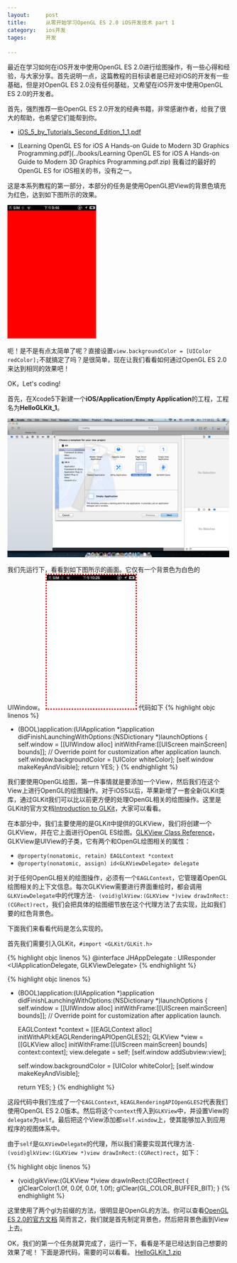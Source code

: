 ```yaml
---
layout: 	post
title:		从零开始学习OpenGL ES 2.0 iOS开发技术 part 1
category:	ios开发
tages:		开发

---
```


最近在学习如何在iOS开发中使用OpenGL ES 2.0进行绘图操作，有一些心得和经验，与大家分享。首先说明一点，这篇教程的目标读者是已经对iOS的开发有一些基础，但是对OpenGL ES 2.0没有任何基础，又希望在iOS开发中使用OpenGL ES 2.0的开发者。

首先，强烈推荐一些OpenGL ES 2.0开发的经典书籍，非常感谢作者，给我了很大的帮助，也希望它们能帮到你。

+	[iOS_5_by_Tutorials_Second_Edition_1_1.pdf](../books/iOS_5_by_Tutorials_Second_Edition_1_1.pdf.zip)

+	[Learning OpenGL ES for iOS A Hands-on Guide to Modern 3D Graphics Programming.pdf](../books/Learning OpenGL ES for iOS A Hands-on Guide to Modern 3D Graphics Programming.pdf.zip) 我看过的最好的OpenGL ES for iOS相关的书，没有之一。

这是本系列教程的第一部分，本部分的任务是使用OpenGL把View的背景色填充为红色，达到如下图所示的效果。

<img src="../album/view_red.png" style="width: 200px;"/>

呃！是不是有点太简单了呢？直接设置`view.backgroundColor = [UIColor redColor];`不就搞定了吗？是很简单，现在让我们看看如何通过OpenGL ES 2.0来达到相同的效果吧！

OK，Let's coding! 	

首先，在Xcode5下新建一个**iOS/Application/Empty Application**的工程，工程名为**HelloGLKit_1**。

<img src="../album/create_empty_project.png" style="width: 500px;" />

我们先运行下，看看到如下图所示的画面。它仅有一个背景色为白色的UIWindow。
<img src="../album/window_white.png" style="width: 200px; border: 3px #ff0000 dotted;"/>
代码如下
{% highlight objc linenos %}
- (BOOL)application:(UIApplication *)application didFinishLaunchingWithOptions:(NSDictionary *)launchOptions
{
    self.window = [[UIWindow alloc] initWithFrame:[[UIScreen mainScreen] bounds]];
    // Override point for customization after application launch.
    self.window.backgroundColor = [UIColor whiteColor];
    [self.window makeKeyAndVisible];
    return YES;
}
{% endhighlight %}

我们要使用OpenGL绘图，第一件事情就是要添加一个View，然后我们在这个View上进行OpenGL的绘图操作。对于iOS5以后，苹果新增了一套全新GLKit类库，通过GLKit我们可以比以前更方便的处理OpenGL相关的绘图操作。这里是GLKit的官方文档[Introduction to GLKit](https://developer.apple.com/library/ios/documentation/GLkit/Reference/GLKit_Collection/Introduction/Introduction.html#//apple_ref/doc/uid/TP40010915-CH1-SW1)，大家可以看看。

在本部分中，我们主要使用的是GLKit中提供的GLKView，我们将创建一个GLKView，并在它上面进行OpenGL ES绘图。[GLKView Class Reference](https://developer.apple.com/library/ios/documentation/GLkit/Reference/GLKView_ClassReference/Reference/Reference.html)，GLKView是UIView的子类，它有两个和OpenGL绘图相关的属性：

+	`@property(nonatomic, retain) EAGLContext *context`
+	`@property(nonatomic, assign) id<GLKViewDelegate> delegate`

对于任何OpenGL相关的绘图操作，必须有一个`EAGLContext`，它管理着OpenGL绘图相关的上下文信息。每次GLKView需要进行界面重绘时，都会调用`GLKViewDelegate`中的代理方法`- (void)glkView:(GLKView *)view drawInRect:(CGRect)rect`，我们会把具体的绘图细节放在这个代理方法了去实现，比如我们要的红色背景色。

下面我们来看看代码是怎么实现的。

首先我们需要引入GLKit，`#import <GLKit/GLKit.h>`

{% highlight objc linenos %}
@interface JHAppDelegate : UIResponder 
<UIApplicationDelegate, GLKViewDelegate>
{% endhighlight %}

{% highlight objc linenos %}
- (BOOL)application:(UIApplication *)application didFinishLaunchingWithOptions:(NSDictionary *)launchOptions
{
   self.window = [[UIWindow alloc] initWithFrame:[[UIScreen mainScreen] bounds]];
   // Override point for customization after application launch.
   
   EAGLContext *context = [[EAGLContext alloc] initWithAPI:kEAGLRenderingAPIOpenGLES2];
   GLKView *view = [[GLKView alloc] initWithFrame:[[UIScreen mainScreen] bounds]
                                          context:context];
   view.delegate = self;
   [self.window addSubview:view];
   
   
   self.window.backgroundColor = [UIColor whiteColor];
   [self.window makeKeyAndVisible];
   
   return YES;
}
{% endhighlight %}

这段代码中我们生成了一个`EAGLContext`, `kEAGLRenderingAPIOpenGLES2`代表我们使用OpenGL ES 2.0版本。然后将这个`context`传入到`GLKView`中，并设置View的`delegate`为`self`。最后把这个View添加都`self.window`上，使其能够加入到应用程序的视图体系中。

由于`self`是`GLKViewDelegate`的代理，所以我们需要实现其代理方法`- (void)glkView:(GLKView *)view drawInRect:(CGRect)rect`，如下：

{% highlight objc linenos %}
- (void)glkView:(GLKView *)view drawInRect:(CGRect)rect
{
    glClearColor(1.0f, 0.0f, 0.0f, 1.0f);
    glClear(GL_COLOR_BUFFER_BIT);
}
{% endhighlight %}

这里使用了两个gl为前缀的方法，很明显是OpenGL的方法。你可以查看[OpenGL ES 2.0的官方文档](http://www.khronos.org/opengles/sdk/docs/man/)
简而言之，我们就是首先制定背景色，然后把背景色画到View上去。

OK，我们的第一个任务就算完成了，运行一下，看看是不是已经达到自己想要的效果了呢！
下面是源代码，需要的可以看看。
[HelloGLKit_1.zip](../src/HelloGLKit_1.zip)



